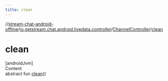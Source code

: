 ```yaml
---
title: clean
---
```

//[stream-chat-android-offline](../../../index.md)/[io.getstream.chat.android.livedata.controller](../index.md)/[ChannelController](index.md)/[clean](clean.md)



# clean  
[androidJvm]  
Content  
abstract fun [clean](clean.md)()  



